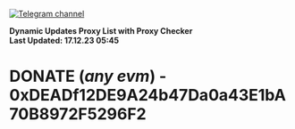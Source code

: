 [![Telegram channel](https://img.shields.io/endpoint?url=https://runkit.io/damiankrawczyk/telegram-badge/branches/master?url=https://t.me/n4z4v0d)](https://t.me/n4z4v0d) 

**Dynamic Updates Proxy List with Proxy Checker**  
**Last Updated: 17.12.23 05:45**

# DONATE (_any evm_) - 0xDEADf12DE9A24b47Da0a43E1bA70B8972F5296F2
